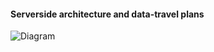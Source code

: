 #### Serverside architecture and data-travel plans

![Diagram](/Users/vsamotaiev/PedroDeParkes/CardioMantra/CloudServer/images/ServerSide.png)